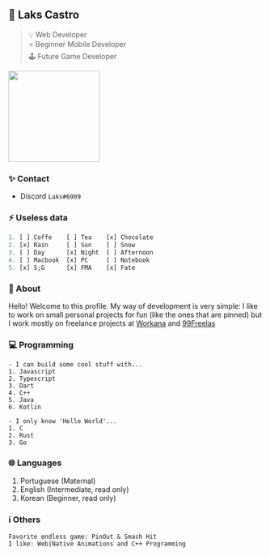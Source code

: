 ## 📌 Laks Castro  
> 💡 Web Developer  
> ⭐ Beginner Mobile Developer  
> 🕹 Future Game Developer  
<img float="right" height="180em" src="https://github-readme-stats.vercel.app/api?hide_border=true&username=lakscastro&theme=light&show_icons=true" />

### ✨ Contact
- Discord `Laks#6909`

### ⚡ Useless data
```dart
1. [ ] Coffe    [ ] Tea    [x] Chocolate         
2. [x] Rain     [ ] Sun    [ ] Snow              
3. [ ] Day      [x] Night  [ ] Afternoon          
4. [ ] Macbook  [x] PC     [ ] Notebook             
5. [x] S;G      [x] FMA    [x] Fate              
```

### 💎 About
Hello! Welcome to this profile. My way of development is very simple: I like to work on small personal projects for fun (like the ones that are pinned) but I work mostly on freelance projects at [Workana](https://www.workana.com/freelancer/80b3d81eb99245381c7320dedc76f0b8?ref=user_dropdown) and [99Freelas](https://www.99freelas.com.br/user/Laks-Castro)

### 💻 Programming
```
- I can build some cool stuff with...
1. Javascript
2. Typescript
3. Dart
4. C++
5. Java
6. Kotlin
```
```
- I only know 'Hello World'...
1. C
2. Rust
3. Go
```

### 🌐 Languages
1. Portuguese (Maternal)
2. English (Intermediate, read only)
3. Korean (Beginner, read only)

### ℹ️ Others
```
Favorite endless game: PinOut & Smash Hit
I like: Web|Native Animations and C++ Programming
```
